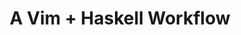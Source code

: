 ---
title: A Vim + Haskell Workflow
url: http://www.stephendiehl.com/posts/vim_haskell.html
authors:
- Stephen Diehl
type: article
tags:
- vim
doHaskell-type: blog post
---